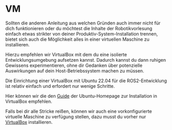 # VM

Sollten die anderen Anleitung aus welchen Gründen auch immer nicht für dich funktionieren oder du möchtest die Inhalte der Robotikvorlesung einfach etwas strikter von deiner Produktiv-System-Installation trennen, bietet sich auch die Möglichkeit alles in einer virtuellen Maschine zu installieren.

Hierzu empfehlen wir VirtualBox mit dem du eine isolierte Entwicklungsumgebung aufsetzen kannst. Dadurch kannst du dann ruhigen Gewissens experimentieren, ohne dir Gedanken über potenzielle Auswirkungen auf dein Host-Betriebssystem machen zu müssen.

Die Einrichtung einer VirtualBox mit Ubuntu 22.04 für die ROS2-Entwicklung ist relativ einfach und erfordert nur wenige Schritte.

Hier können wir die den [Guide](https://ubuntu.com/tutorials/how-to-run-ubuntu-desktop-on-a-virtual-machine-using-virtualbox) der Ubuntu-Homepage zur Installation in VirtualBox empfehlen.

Falls bei dir alle Stricke reißen, können wir auch eine vorkonfigurierte virtuelle Maschine zu verfügung stellen, dazu musst du vorher nur [VirtualBox](https://www.virtualbox.org/wiki/Downloads) installieren.
